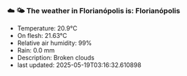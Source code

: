 ### ☁️ 🌤️  The weather in Florianópolis is: Florianópolis

- Temperature: 20.9°C
- On flesh: 21.63°C
- Relative air humidity: 99%
- Rain: 0.0 mm
- Description: Broken clouds
- last updated: 2025-05-19T03:16:32.610898
